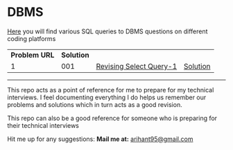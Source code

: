 # DBMS
[Here](https://github.com/Arihant1467/CompetitiveProgramming/tree/master/DBMS) you will find various SQL queries to DBMS questions on different coding platforms

<table>  
  
  <tr>
    <td><b>Problem URL</b></td>
    <td><b>Solution</b></td>
  </tr>
  
  <tr>
    <td>1</td>
    <td>001</td>
    <td><a href="https://www.hackerrank.com/challenges/revising-the-select-query/problem">Revising Select Query-1</a></td>
    <td><a href="https://github.com/Arihant1467/CompetitiveProgramming/tree/master/DBMS/RevisingSelectQuery-1">Solution</a></td>
  </tr>

  

</table>


---

This repo acts as a point of reference for me to prepare for my technical interviews. I feel documenting everything I do helps us remember our problems and solutions which in turn acts as a good revision.

This repo can also be a good reference for someone who is preparing for their technical interviews

Hit me up for any suggestions:
**Mail me at:** arihant95@gmail.com